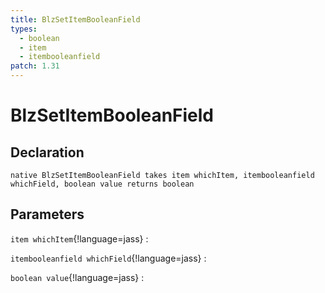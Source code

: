```yaml
---
title: BlzSetItemBooleanField
types:
  - boolean
  - item
  - itembooleanfield
patch: 1.31
---
```


# BlzSetItemBooleanField

## Declaration

```jass
native BlzSetItemBooleanField takes item whichItem, itembooleanfield whichField, boolean value returns boolean
```

## Parameters
`item whichItem`{!language=jass}
: 

`itembooleanfield whichField`{!language=jass}
: 

`boolean value`{!language=jass}
: 
